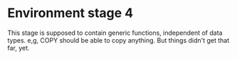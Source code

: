 # Environment stage 4

This stage is supposed to contain generic functions,
independent of data types. e,g, COPY should be able to copy
anything.  But things didn't get that far, yet.
